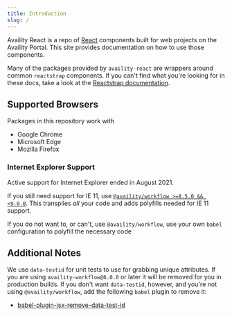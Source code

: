 ```yaml
---
title: Introduction
slug: /
---
```


Availity React is a repo of [React](https://react.dev/) components built for web projects on the Availity Portal. This site provides documentation on how to use those components.

Many of the packages provided by `availity-react` are wrappers around common `reactstrap` components. If you can't find what you're looking for in these docs, take a look at the [Reactstrap documentation](https://reactstrap.github.io).

<!-- :::note
Try the `search bar` at the top right of every page for faster browsing. The search bar leverages [Algolia](https://www.algolia.com/) to provide lightning fast searches across all our docs.
::: -->

## Supported Browsers

Packages in this repository work with

- Google Chrome
- Microsoft Edge
- Mozilla Firefox

### Internet Explorer Support

Active support for Internet Explorer ended in August 2021.

If you still need support for IE 11, use [`@availity/workflow >=8.5.0 && <9.0.0`](https://github.com/Availity/availity-workflow/blob/master/packages/workflow/CHANGELOG.md#850-2021-04-07). This transpiles _all_ your code and adds polyfills needed for IE 11 support.

If you do not want to, or can't, use `@availity/workflow`, use your own `babel` configuration to polyfill the necessary code

## Additional Notes

We use `data-testid` for unit tests to use for grabbing unique attributes. If you are using `availity-workflow@6.0.0` or later it will be removed for you in production builds. If you don't want `data-testid`, however, and you're not using `@availity/workflow`, add the following `babel` plugin to remove it:

- [babel-plugin-jsx-remove-data-test-id](https://github.com/coderas/babel-plugin-jsx-remove-data-test-id)
